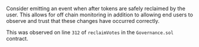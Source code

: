 Consider emitting an event when after tokens are safely reclaimed by the user. This allows for off chain monitoring in addition to allowing end users to observe and trust that these changes have occurred correctly.

This was observed on line `312` of `reclaimVotes` in the `Governance.sol` contract. 